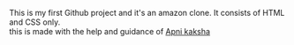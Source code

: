 This is my first Github project and it's an amazon clone. It consists of HTML and CSS only.<br>
this is made with the help and guidance of <a href="https://youtu.be/nGhKIC_7Mkk?si=dUrGdAHKTqEL8V0g">Apni kaksha</a>
